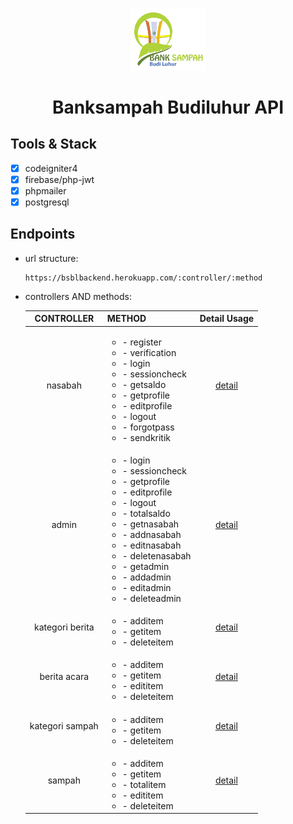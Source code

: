 <p align="center">
  <a href="https://github.com/korospace/t-gadgetapi">
    <img src="assets/img/logo.png" alt="Logo" width="120">
  </a>

  <h1 align="center">Banksampah Budiluhur API</h1>
</p>

## Tools & Stack
- [x] codeigniter4
- [x] firebase/php-jwt
- [x] phpmailer
- [x] postgresql

## Endpoints <br>
- url structure: <br>
  ```
  https://bsblbackend.herokuapp.com/:controller/:method
  ```

- controllers AND methods:

  | CONTROLLER  | METHOD | Detail Usage |
  |    :--:     |  :---  |     :--:     |
  | nasabah     | <ul><li>- register</li><li>- verification</li><li>- login</li><li>- sessioncheck</li><li>- getsaldo</li><li>- getprofile</li><li>- editprofile</li><li>- logout</li><li>- forgotpass</li><li>- sendkritik</li></ul> | <a href="/assets/docs/nasabah.md">detail</a>
  | admin       | <ul><li>- login</li><li>- sessioncheck</li><li>- getprofile</li><li>- editprofile</li><li>- logout</li><li>- totalsaldo</li><li>- getnasabah</li><li>- addnasabah</li><li>- editnasabah</li><li>- deletenasabah</li><li>- getadmin</li><li>- addadmin</li><li>- editadmin</li><li>- deleteadmin</li></ul> | <a href="/assets/docs/admin.md">detail</a>
  |kategori berita| <ul><li>- additem</li><li>- getitem</li><li>- deleteitem</li></ul> | <a href="/assets/docs/kategori-berita.md">detail</a>
  |berita acara   | <ul><li>- additem</li><li>- getitem</li><li>- edititem</li><li>- deleteitem</li></ul> | <a href="/assets/docs/berita-acara.md">detail</a>
  |kategori sampah| <ul><li>- additem</li><li>- getitem</li><li>- deleteitem</li></ul> | <a href="/assets/docs/kategori-sampah.md">detail</a>
  |sampah   | <ul><li>- additem</li><li>- getitem</li><li>- totalitem</li><li>- edititem</li><li>- deleteitem</li></ul> | <a href="/assets/docs/sampah.md">detail</a>
